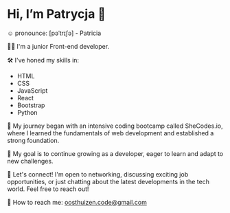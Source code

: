  # Hi, I’m Patrycja 👋
 ☺️ pronounce: [pəˈtrɪʃə] - Patricia

👩‍💻 I'm a junior Front-end developer.

🛠️  I've honed my skills in:
* HTML
* CSS
* JavaScript
* React
* Bootstrap
* Python
  
🚀 My journey began with an intensive coding bootcamp called SheCodes.io, where I learned the fundamentals of web development and established a strong foundation.

🎯 My goal is to continue growing as a developer, eager to learn and adapt to new challenges.

🌟 Let's connect! I'm open to networking, discussing exciting job opportunities, or just chatting about the latest developments in the tech world. Feel free to reach out!

📧 How to reach me: oosthuizen.code@gmail.com

<!---
PatrycjaOosthuizen/PatrycjaOosthuizen is a ✨ special ✨ repository because its `README.md` (this file) appears on your GitHub profile.
You can click the Preview link to take a look at your changes.
--->
